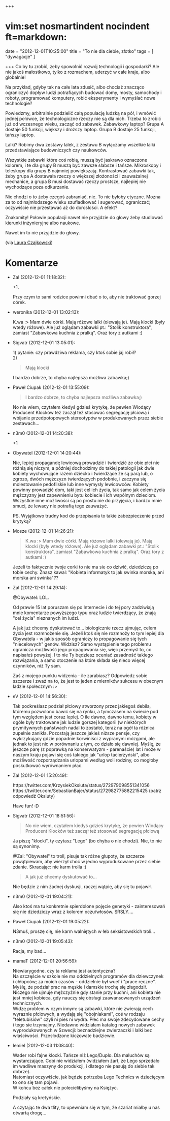 +++
# vim:set nosmartindent nocindent ft=markdown:
date = "2012-12-01T10:25:00"
title = "To nie dla ciebie, złotko"
tags = [ "dywagacje" ]

+++
Co by tu zrobić, żeby spowolnić rozwój technologii i gospodarki? Ale nie jakoś
małostkowo, tylko z rozmachem, uderzyć w całe kraje, albo globalnie!

Na przykład, gdyby tak na całe lata zdusić, albo chociaż znacząco ograniczyć
dopływ ludzi potrafiących budować domy, mosty, samochody i roboty, programować
komputery, robić eksperymenty i wymyślać nowe technologie?

Powiedzmy, arbitralnie podzielić całą populację ludzką na pół, i wmówić jednej
połówce, że technologiczne rzeczy nie są dla nich. Trzeba to zrobić już od
wczesnego wieku, zacząć od zabawek. Zabawkowy laptop? Grupa A dostaje 50
funkcji, większy i droższy laptop. Grupa B dostaje 25 funkcji, tańszy laptop.

Lalki? Robimy dwa zestawy lalek, z zestawu B wyłączamy wszelkie lalki
przedstawiające budowniczych czy naukowców.

Wszystkie zabawki które coś robią, muszą być jaskrawo oznaczone kolorem, i te
dla grupy B muszą być zawsze słabsze i tańsze. Mikroskopy i teleskopy dla
grupy B najmniej powiększają. Kontrastować zabawki tak, żeby grupa A dostawała
rzeczy o większej złożoności i zauważalnej mechanice, a grupa B musi dostawać
rzeczy prostsze, najlepiej nie wychodzące poza odkurzanie.

Nie chodzi o to żeby czegoś zabraniać, nie. To nie byłoby etyczne. Można za to
od najmłodszego wieku szufladkować i sugerować, ograniczać; oczywiście nie
przestawać aż do dorosłości. A efekt?

Znakomity! Połowie populacji nawet nie przyjdzie do głowy żeby studiować
kierunki inżynieryjne albo naukowe.

Nawet im to nie przyjdzie do głowy.

(via [Laura Czajkowski](https://plus.google.com/u/0/102921374554385564572/posts/dwCbS1ZjE1x))

# Komentarze

* Zal (2012-12-01 11:18:32): <p>+1.</p>  <p>Przy czym to sami rodzice powinni
  dbać o to, aby nie traktować gorzej córek.</p>
* weronika (2012-12-01 13:02:13): <p>K.wa :&gt; Mam dwie córki. Mają różowe
  lalki (olewają je). Mają klocki (były wtedy różowe). Ale już oglądam zabawki
  pt.: "Stolik konstruktora", zamiast "Zabawkowa kuchnia z pralką". Oraz tory z
  autkami :)</p>
* Sigvatr (2012-12-01 13:05:01): <p>1) pytanie: czy prawdziwa reklama, czy ktoś
  sobie jaj robił?<br /> 2) </p>  <blockquote>   <p>Mają klocki </p>
  </blockquote>  <p>I bardzo dobrze, to chyba najlepsza możliwa zabawka;)</p>
* Paweł Ciupak (2012-12-01 13:55:09): <blockquote>   <p>I bardzo dobrze, to
  chyba najlepsza możliwa zabawka;)</p> </blockquote>  <p>No nie wiem, czytałem
  kiedyś gdzieś krytykę, że pewien Wiodący Producent Klocków też zaczął też
  stosować segregację płciową i wbijanie przedpotopowych stereotypów w
  produkowanych przez siebie zestawach…</p>
* n3m0 (2012-12-01 14:20:38): <p>+1</p>
* Obywatel (2012-12-01 14:20:44): <p>Nie, lepiej propagandę lewicową prowadzić i
  twierdzić że obie płci nie różnią się niczym, a później dochodzimy do takiej
  patologii jak dwie kobiety wychowujące razem dziecko i twierdzące że są parą
  lub, o zgrozo, dwóch mężczyzn twierdzących podobnie, i zaczyna się
  molestowanie pedofilskie lub inne wymysły lewicowców. Kobiety powinny
  prowadzić dom, taki jest cel ich życia, tak samo jak celem życia mężczyzny
  jest zapewnieniu bytu kobiecie i ich wspólnym dzieciom. Wszystkie inne
  możliwości są po prostu nie do przyjęcia, i bardzo mnie smuci, że lewacy nie
  potrafią tego zauważyć.</p>  <p>PS. Wyjątkowo trudny kod do przepisania to
  takie zabezpieczenie przed krytyką?</p>
* Mosze (2012-12-01 14:26:21): <blockquote>   <p>K.wa :&gt; Mam dwie córki. Mają
  różowe lalki (olewają je). Mają klocki (były wtedy różowe). Ale już oglądam
  zabawki pt.: "Stolik konstruktora", zamiast "Zabawkowa kuchnia z pralką". Oraz
  tory z autkami :)</p> </blockquote>  <p>Jeżeli to faktycznie twoje corki to
  nie ma sie co dziwić, dziedziczą po tobie cechy. Znasz kawal: "Kobieta
  informatyk to jak swinka morska, ani morska ani swinka"??</p>
* Zal (2012-12-01 14:29:14): <p>@Obywatel: LOL.</p>  <p>Od prawie 15 lat
  poruszam się po Internecie i do tej pory zadziwiają mnie komentarze powyższego
  typu oraz ludzie twierdzący, że znają "cel życia" nieznanych im ludzi.</p>
  <p>A jak już chcemy dyskutować to... biologicznie rzecz ujmując, celem życia
  jest rozmnożenie się. Jeżeli ktoś się nie rozmnoży to tym lepiej dla Obywatela
  - w jakiś sposób ograniczy to propagowanie się tych "niecelowych" genów.
  Widzisz? Samo wystąpienie tego problemu ogranicza możliwość jego propagowania
  się, więc przemyśl to, co napisałeś powyżej. I to nie Ty będziesz oceniać
  zasadność takiego rozwiązania, a samo otoczenie na które składa się nieco
  więcej czynników, niż Ty sam.</p>  <p>Zaś z mojego punktu widzenia - ile
  zarabiasz? Odpowiedz sobie szczerze i zważ na to, że jest to jeden z mierników
  sukcesu w obecnym ładzie społecznym :&gt;</p>
* eV (2012-12-01 14:56:30): <p>Tak podkreślasz podział płciowy stworzony przez
  jakiegoś debila, któremu pozwolono bawić się na rynku, a tymczasem na świecie
  pod tym względem jest coraz lepiej. O ile dawno, dawno temu, kobiety w ogóle
  były traktowane jak ludzie gorszej kategorii (w niektórych prymitywnych
  państwach nadal to zostało), teraz na ogół ta różnica zupełnie zanikła.
  Pozostają jeszcze jakieś niższe pensje, czy wykrzykujący gdzie popadnie
  korwiniści z wypranymi mózgami, ale jednak to jest nic w porównaniu z tym, co
  działo się dawniej. Myślę, że jeszcze parę (z poprawką na konserwatyzm -
  parenaście) lat i może w naszym kraju pojawi się coś takiego jak "urlop
  tacierzyński", albo możliwość rozporządzania urlopami według woli rodziny, co
  mogłoby poskutkować wyrównaniem płac.</p>
* Zal (2012-12-01 15:20:49):
  <p>https://twitter.com/KrzysiekOksiuta/status/272979098551341056<br />
  https://twitter.com/SebastianBajer/status/272982775882215425 (patrz odpowiedź
  Oksiuty)</p>  <p>Have fun! :D</p>
* Sigvatr (2012-12-01 18:51:56): <blockquote>   <p>No nie wiem, czytałem kiedyś
  gdzieś krytykę, że pewien Wiodący Producent Klocków też zaczął też stosować
  segregację płciową </p> </blockquote>  <p>Ja piszę "klocki", ty czytasz "Lego"
  (bo chyba o nie chodzi). Nie, to nie są synonimy.</p>  <p>@Zal: "Obywatel" to
  troll, pisuje tak różne głupoty, że szczerze powątpiewam, aby wierzył choć w
  jedno wyprodukowane przez siebie zdanie. Skracając: nie karm trolla :)</p>
  <blockquote>   <p>A jak już chcemy dyskutować to...</p> </blockquote>  <p>Nie
  będzie z nim żadnej dyskusji, raczej wątpię, aby się tu pojawił.</p>
* n3m0 (2012-12-01 19:04:21): <p>Also ktoś ma tu konkretnie spierdolone pojęcie
  genetyki - zainteresowań się nie dziedziczy wraz z kolorem oczu/włosów.
  SRSLY....</p>
* Paweł Ciupak (2012-12-01 19:05:22): <p>N3muś, proszę cię, nie karm walniętych
  w łeb seksistowskich troli…</p>
* n3m0 (2012-12-01 19:05:43): <p>Racja, my bad...</p>
* mamaT (2012-12-01 20:56:59): <p>Niewiarygodne. czy ta reklama jest
  autentyczna?<br /> Na szczęście w szkole nie ma oddzielnych programów dla
  dziewczynek i chłopców; za moich czasów - oddzielnie był wuef i "prace
  ręczne". Myślę, że podział prac na męskie i damskie trochę się złagodził.
  Niczego nie ujmuje mężczyżnie gdy stanie przy kuchni, ani kobieta nie jest
  mniej kobieca, gdy nauczy się obsługi zaawansowanych urządzeń technicznych.
  <br /> Widzę problem w czym innym: są zabawki, które nie zwierają cech
  wyraznie płciowych, a wydają się "obojniakami", coś w rodzaju "teletubisiów"
  czyli ni pies ni wydra. Płec ma swoje zdecydowane cechy i tego sie trzymajmy.
  Niedawno widziałam katalog nowych zabawek wyprodukowanych w Szwecji:
  beznadziejne zwierzaczki i lalki bez właściwości. Przesłodzone kiczowate
  badziewie.</p>
* lemiel (2012-12-03 11:08:40): <p>Wader robi fajne klocki. Tańsze niż
  Lego/Duplo. Dla maluchów są wystarczające. Cobi nie widziałem (widziałem żart,
  że Lego sprzedało im wadliwe maszyny do produkcji, i dlatego nie pasują do
  siebie tak dobrze). <br /> Natomiast oczywiście, jak będzie potrzeba Lego
  Technics w dziecięcym to ono się tam pojawi. <br /> W końcu bez całek nie
  polecielibyśmy na Księżyc.</p>  <p>Podziały są kretyńskie.</p>  <p>A czytając
  te dwa tłity, to upewniam się w tym, że szariat miałby u nas otwartą
  drogę...</p>
